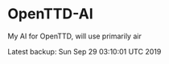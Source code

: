 # OpenTTD-AI
My AI for OpenTTD, will use primarily air

Latest backup: Sun Sep 29 03:10:01 UTC 2019
